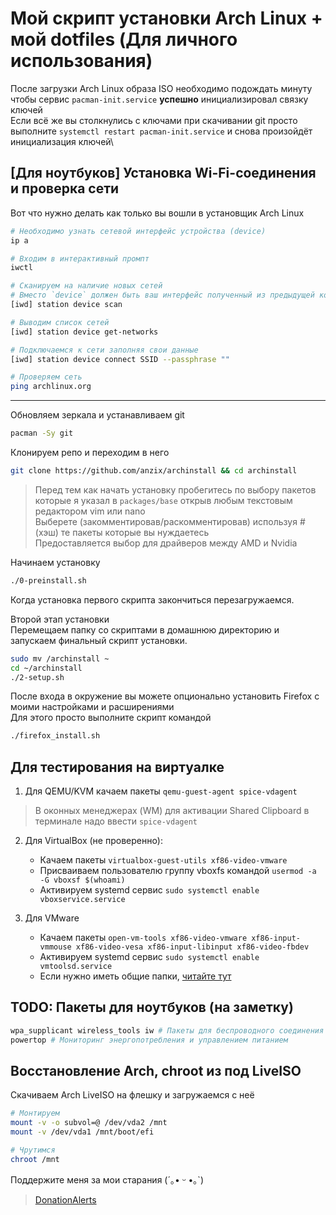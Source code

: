 # Мой скрипт установки Arch Linux + мой dotfiles (Для личного использования)

После загрузки Arch Linux образа ISO необходимо подождать минуту чтобы сервис `pacman-init.service` **успешно** инициализировал связку ключей\
Если всё же вы столкнулись с ключами при скачивании git просто выполните `systemctl restart pacman-init.service` и снова произойдёт инициализация ключей\

## [Для ноутбуков] Установка Wi-Fi-соединения и проверка сети

Вот что нужно делать как только вы вошли в установщик Arch Linux

```sh
# Необходимо узнать сетевой интерфейс устройства (device)
ip a

# Входим в интерактивный промпт
iwctl

# Сканируем на наличие новых сетей
# Вместо `device` должен быть ваш интерфейс полученный из предыдущей команды
[iwd] station device scan

# Выводим список сетей
[iwd] station device get-networks

# Подключаемся к сети заполняя свои данные
[iwd] station device connect SSID --passphrase ""

# Проверяем сеть
ping archlinux.org
```

***

Обновляем зеркала и устанавливаем git

```sh
pacman -Sy git
```

Клонируем репо и переходим в него

```sh
git clone https://github.com/anzix/archinstall && cd archinstall
```

> Перед тем как начать установку пробегитесь по выбору пакетов которые я указал в ``packages/base`` открыв любым текстовым редактором vim или nano\
> Выберете (закомментировав/раскомментировав) используя # (хэш) те пакеты которые вы нуждаетесь\
> Предоставляется выбор для драйверов между AMD и Nvidia

Начинаем установку

```sh
./0-preinstall.sh
```

Когда установка первого скрипта закончиться перезагружаемся.

Второй этап установки\
Перемещаем папку со скриптами в домашнюю директорию и запускаем финальный скрипт установки.

```sh
sudo mv /archinstall ~
cd ~/archinstall
./2-setup.sh
```

После входа в окружение вы можете опционально установить Firefox с моими настройками и расширениями\
Для этого просто выполните скрипт командой

```sh
./firefox_install.sh
```

## Для тестирования на виртуалке

1. Для QEMU/KVM качаем пакеты `qemu-guest-agent spice-vdagent`

> В оконных менеджерах (WM) для активации Shared Clipboard в терминале надо ввести `spice-vdagent`

2. Для VirtualBox (не проверенно):

   - Качаем пакеты `virtualbox-guest-utils xf86-video-vmware`
   - Присваиваем пользователю группу vboxfs командой `usermod -a -G vboxsf $(whoami)`
   - Активируем systemd сервис `sudo systemctl enable vboxservice.service`

3. Для VMware

   - Качаем пакеты `open-vm-tools xf86-video-vmware xf86-input-vmmouse xf86-video-vesa xf86-input-libinput xf86-video-fbdev`
   - Активируем systemd сервис `sudo systemctl enable vmtoolsd.service`
   - Если нужно иметь общие папки, [читайте тут](https://wiki.archlinux.org/title/VMware/Install_Arch_Linux_as_a_guest#Shared_Folders_with_vmhgfs-fuse_utility)

## TODO: Пакеты для ноутбуков (на заметку)

```sh
wpa_supplicant wireless_tools iw # Пакеты для беспроводного соединения
powertop # Мониторинг энергопотребления и управлением питанием
```

## Восстановление Arch, chroot из под LiveISO

Скачиваем Arch LiveISO на флешку и загружаемся с неё

```sh
# Монтируем
mount -v -o subvol=@ /dev/vda2 /mnt
mount -v /dev/vda1 /mnt/boot/efi

# Чрутимся
chroot /mnt
```

Поддержите меня за мои старания (´｡• ᵕ •｡`)

> [DonationAlerts](https://www.donationalerts.com/r/givefly)
